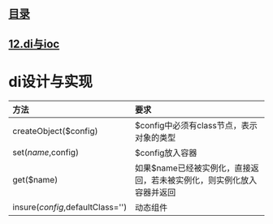 ## [目录](https://github.com/jhq0113/yafr/blob/master/docs/index.md)

## [12.di与ioc](https://github.com/jhq0113/yafr/blob/master/docs/yaf/12.di.md)

# di设计与实现

|方法|要求|
|:--|:--|
|createObject($config)|$config中必须有class节点，表示对象的类型|
|set($name,$config)|$config放入容器|
|get($name)|如果$name已经被实例化，直接返回，若未被实例化，则实例化放入容器并返回|
|insure($config,$defaultClass='')|动态组件|